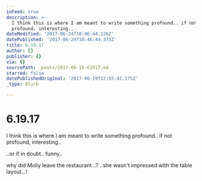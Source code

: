 ```yaml
---
inFeed: true
description: >-
  I think this is where I am meant to write something profound.. if not
  profound, interesting..
dateModified: '2017-06-24T10:46:44.126Z'
datePublished: '2017-06-24T10:46:44.373Z'
title: 6.19.17
author: []
publisher: {}
via: {}
sourcePath: _posts/2017-06-19-61917.md
starred: false
datePublishedOriginal: '2017-06-19T12:55:42.175Z'
_type: Blurb

---
```

# 6.19.17

I think this is where I am meant to write something profound.. if not profound, interesting..

..or if in doubt.. funny..

why did Molly leave the restaurant...? ..she wasn't impressed with the table layout...!